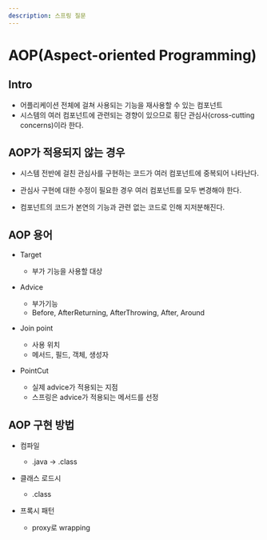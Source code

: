 ```yaml
---
description: 스프링 질문
---
```


# AOP(Aspect-oriented Programming)

## Intro

- 어플리케이션 전체에 걸쳐 사용되는 기능을 재사용할 수 있는 컴포넌트
- 시스템의 여러 컴포넌트에 관련되는 경향이 있으므로 횡단 관심사(cross-cutting concerns)이라 한다.

## AOP가 적용되지 않는 경우

- 시스템 전반에 걸친 관심사를 구현하는 코드가 여러 컴포넌트에 중복되어 나타난다.
- 관심사 구현에 대한 수정이 필요한 경우 여러 컴포넌트를 모두 변경해야 한다.

- 컴포넌트의 코드가 본연의 기능과 관련 없는 코드로 인해 지저분해진다.

## AOP 용어

- Target
	- 부가 기능을 사용할 대상

- Advice
	- 부가기능
	- Before, AfterReturning, AfterThrowing, After, Around

- Join point
	- 사용 위치
	- 메서드, 필드, 객체, 생성자

- PointCut
	- 실제 advice가 적용되는 지점
	- 스프링은 advice가 적용되는 메서드를 선정

## AOP 구현 방법

- 컴파일
	- .java -> .class

- 클래스 로드시
	- .class

- 프록시 패턴
	- proxy로 wrapping

